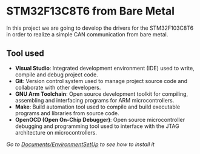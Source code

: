 # STM32F13C8T6 from Bare Metal
In this project we are going to develop the drivers for the STM32F103C8T6 in order to realize a simple CAN communication from bare metal.

## Tool used

- **Visual Studio**: Integrated development environment (IDE) used to write, compile and debug project code.
- **Git**: Version control system used to manage project source code and collaborate with other developers.
- **GNU Arm Toolchain**: Open source development toolkit for compiling, assembling and interfacing programs for ARM microcontrollers.
- **Make**: Build automation tool used to compile and build executable programs and libraries from source code.
- **OpenOCD (Open On-Chip Debugger)**: Open source microcontroller debugging and programming tool used to interface with the JTAG architecture on microcontrollers.

*Go to [Documents/EnvironmentSetUp](Documents/EnvironmentSetUp.md) to see how to install it*